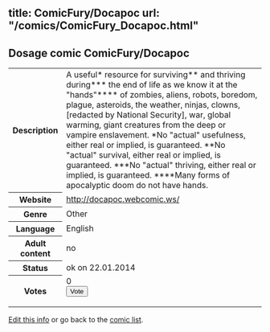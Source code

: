 title: ComicFury/Docapoc
url: "/comics/ComicFury_Docapoc.html"
---
Dosage comic ComicFury/Docapoc
-----------------------------------------

<p id="msg"></p>
<script type="text/javascript">
if (window.location.search === '?edit_info_mail=sent_ok') {
  var elem = document.getElementById("msg");
  elem.innerHTML = 'Edited information sucessfully sent for review, which is usually done daily. Thanks!';
  elem.className = 'ok';
}
</script>
<table class="comicinfo">
<tr>
<th>Description</th><td>A useful* resource for surviving** and thriving during*** the end of life as we know it at the &quot;hands&quot;**** of zombies, aliens, robots, boredom, plague, asteroids, the weather, ninjas, clowns, [redacted by National Security], war, global warming, giant creatures from the deep or vampire enslavement. *No &quot;actual&quot; usefulness, either real or implied, is guaranteed. **No &quot;actual&quot; survival, either real or implied, is guaranteed. ***No &quot;actual&quot; thriving, either real or implied, is guaranteed. ****Many forms of apocalyptic doom do not have hands.</td>
</tr>
<tr>
<th>Website</th><td><a href="http://docapoc.webcomic.ws/">http://docapoc.webcomic.ws/</a></td>
</tr>
<tr>
<th>Genre</th><td>Other</td>
</tr>
<tr>
<th>Language</th><td>English</td>
</tr>
<tr>
<th>Adult content</th><td>no</td>
</tr>
<tr>
<th>Status</th><td>ok on 22.01.2014</td>
</tr>
<tr>
<th>Votes</th><td>0
<form action="http://gaecounter.appspot.com/count/" method="POST">
<input name="name" type="hidden" value="ComicFury_Docapoc"/>
<input name="uid" type="hidden" id="voteuid" value=""/>
<input type="submit" value="Vote"/>
</form>
</td>
</tr>
</table>
<script type="text/javascript">
var ua = navigator.userAgent;
document.getElementById("voteuid").value = ua.replace(/[^a-zA-Z0-9\._:]/g , "_");;
</script>

[Edit this info](ComicFury_Docapoc_edit.html) or go back to the [comic list](../comic-index.html).
